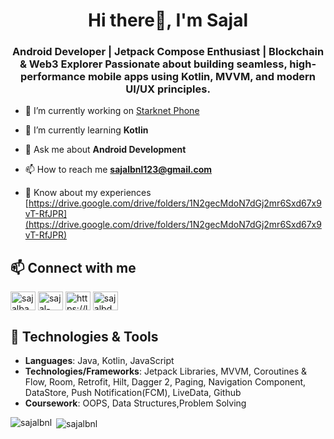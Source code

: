 <h1 align="center">Hi there👋, I'm Sajal</h1>
<h3 align="center">Android Developer | Jetpack Compose Enthusiast | Blockchain & Web3 Explorer Passionate about building seamless, high-performance mobile apps using Kotlin, MVVM, and modern UI/UX principles.</h3>

 

- 🔭 I’m currently working on [Starknet Phone](https://github.com/sajalbnl/starknet-phone)

- 🌱 I’m currently learning **Kotlin**

- 💬 Ask me about **Android Development**

- 📫 How to reach me **sajalbnl123@gmail.com**

- 📄 Know about my experiences [https://drive.google.com/drive/folders/1N2gecMdoN7dGj2mr6Sxd67x9vT-RfJPR](https://drive.google.com/drive/folders/1N2gecMdoN7dGj2mr6Sxd67x9vT-RfJPR)

## 📫 Connect with me
<p align="left">
<a href="https://twitter.com/sajalbansa76215" target="blank"><img align="center" src="https://raw.githubusercontent.com/rahuldkjain/github-profile-readme-generator/master/src/images/icons/Social/twitter.svg" alt="sajalbansa76215" height="30" width="40" /></a>
<a href="https://linkedin.com/in/sajal-bansal-197543202" target="blank"><img align="center" src="https://raw.githubusercontent.com/rahuldkjain/github-profile-readme-generator/master/src/images/icons/Social/linked-in-alt.svg" alt="sajal-bansal-197543202" height="30" width="40" /></a>
<a href="https://www.leetcode.com/https://leetcode.com/u/sajalbansal/" target="blank"><img align="center" src="https://raw.githubusercontent.com/rahuldkjain/github-profile-readme-generator/master/src/images/icons/Social/leet-code.svg" alt="https://leetcode.com/u/sajalbansal/" height="30" width="40" /></a>
 <a href="https://auth.geeksforgeeks.org/user/sajalbdc45/" target="blank"><img align="center" src="https://raw.githubusercontent.com/rahuldkjain/github-profile-readme-generator/master/src/images/icons/Social/geeks-for-geeks.svg" alt="sajalbdc45/" height="30" width="40" /></a>
</p>

## 🔧 Technologies & Tools 

- **Languages**: Java, Kotlin, JavaScript
- **Technologies/Frameworks**:  Jetpack Libraries, MVVM, Coroutines & Flow, Room, Retrofit, Hilt, Dagger 2, Paging, Navigation
Component, DataStore, Push Notification(FCM), LiveData, Github
- **Coursework**: OOPS, Data Structures,Problem Solving


<p><img align="left" src="https://github-readme-stats.vercel.app/api/top-langs?username=sajalbnl&show_icons=true&locale=en&layout=compact&theme=dark" alt="sajalbnl" /></p>

<p>&nbsp;<img align="center" src="https://github-readme-stats.vercel.app/api?username=sajalbnl&show_icons=true&locale=en&theme=dark" alt="sajalbnl" /></p>

